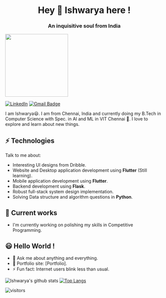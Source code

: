 <h1 align="center">Hey 👋 Ishwarya here !</h1>
<h3 align="center">An inquisitive soul from India</h3>
<img align='center' src='https://raw.githubusercontent.com/gist/ManulMax/2d20af60d709805c55fd784ca7cba4b9/raw/bcfeac7604f674ace63623106eb8bb8471d844a6/github.gif' width='200'>

[![LinkedIn](https://img.shields.io/badge/ishwarya-%230077B5.svg?style=flat-square&logo=linkedin&logoColor=white)](https://www.linkedin.com/in/ishwarya-devanathan/) [![Gmail Badge](https://img.shields.io/badge/-Gmail-c14438?style=flat-square&logo=Gmail&logoColor=white&link=mailto:ishudev2021@gmail.com)](mailto:ishudev2021@gmail.com)


I am Ishwarya😃. I am from Chennai, India and currently doing my B.Tech in Computer Science with Spec. in AI and ML in VIT Chennai 🏫. I love to explore and learn about new things.

## ⚡ Technologies
Talk to me about:
- Interesting UI designs from Dribble.
- Website and Desktop application development using **Flutter** (Still learning).
- Mobile application development using **Flutter**.
- Backend development using **Flask**.
- Robust full-stack system design implementation.
- Solving Data structure and algorithm questions in **Python**.
## 🎯 Current works
- I'm currently working on polishing my skills in Competitive Programming.
## 😃  Hello World !
- 💬 Ask me about anything and everything.
- 🎯 Portfolio site: [Portfolio].
- ⚡ Fun fact: Internet users blink less than usual.

![Ishwarya's github stats](https://github-readme-stats.vercel.app/api?username=iamishu2908&show_icons=true&theme=radical)
[![Top Langs](https://github-readme-stats.vercel.app/api/top-langs/?username=iamishu2908&layout=compact&theme=radical)](https://github.com/anuraghazra/github-readme-stats)

![visitors](https://visitor-badge.glitch.me/badge?page_id=iamishu2908.iamishu2908)

